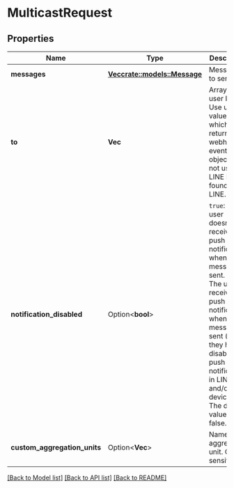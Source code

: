 # MulticastRequest

## Properties

Name | Type | Description | Notes
------------ | ------------- | ------------- | -------------
**messages** | [**Vec<crate::models::Message>**](Message.md) | Messages to send | 
**to** | **Vec<String>** | Array of user IDs. Use userId values which are returned in webhook event objects. Do not use LINE IDs found on LINE. | 
**notification_disabled** | Option<**bool**> | `true`: The user doesn’t receive a push notification when a message is sent. `false`: The user receives a push notification when the message is sent (unless they have disabled push notifications in LINE and/or their device). The default value is false.  | [optional][default to false]
**custom_aggregation_units** | Option<**Vec<String>**> | Name of aggregation unit. Case-sensitive. | [optional]

[[Back to Model list]](../README.md#documentation-for-models) [[Back to API list]](../README.md#documentation-for-api-endpoints) [[Back to README]](../README.md)


